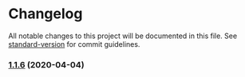 # Changelog

All notable changes to this project will be documented in this file. See [standard-version](https://github.com/conventional-changelog/standard-version) for commit guidelines.

### [1.1.6](https://github.com/obserfy/vor/compare/v1.1.5...v1.1.6) (2020-04-04)
